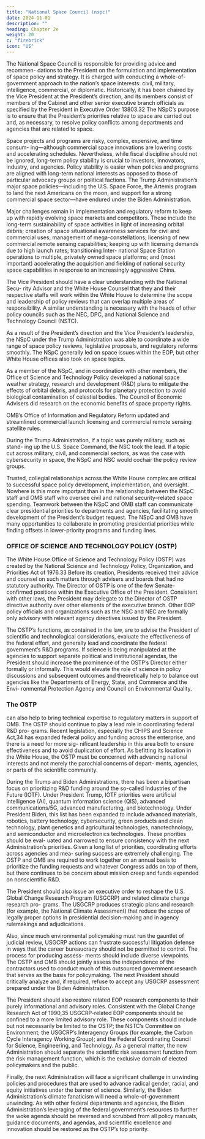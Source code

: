 ```yaml
---
title: "National Space Council (nspc)"
date: 2024-11-01
description: ""
heading: Chapter 2e
weight: 20
c: "firebrick"
icon: "US"
---
```



The National Space Council is responsible for providing advice and recommen- dations to the President on the formulation and implementation of space policy and strategy. It is charged with conducting a whole-of-government approach to the nation’s space interests: civil, military, intelligence, commercial, or diplomatic. Historically, it has been chaired by the Vice President at the President’s direction, and its members consist of members of the Cabinet and other senior executive branch officials as specified by the President in Executive Order 13803.32 The NSpC’s purpose is to ensure that the President’s priorities relative to space are carried out and, as necessary, to resolve policy conflicts among departments and agencies that are related to space.

Space projects and programs are risky, complex, expensive, and time consum- ing—although commercial space innovations are lowering costs and accelerating schedules. Nevertheless, while fiscal discipline should not be ignored, long-term policy stability is crucial to investors, innovators, industry, and agencies. Policy stability is easier when policies and programs are aligned with long-term national interests as opposed to those of particular advocacy groups or political factions. The Trump Administration’s major space policies—including the U.S. Space Force, the Artemis program to land the next Americans on the moon, and support for a strong commercial space sector—have endured under the Biden Administration.

Major challenges remain in implementation and regulatory reform to keep up with rapidly evolving space markets and competitors. These include the long-term sustainability of space activities in light of increasing orbital debris; creation of space situational awareness services for civil and commercial uses; management of mega-constellations; licensing of new commercial remote sensing capabilities; keeping up with licensing demands due to high launch rates; transitioning Inter- national Space Station operations to multiple, privately owned space platforms; and (most important) accelerating the acquisition and fielding of national security space capabilities in response to an increasingly aggressive China.

The Vice President should have a clear understanding with the National Secu- rity Advisor and the White House Counsel that they and their respective staffs will work within the White House to determine the scope and leadership of policy reviews that can overlap multiple areas of responsibility. A similar understanding is necessary with the heads of other policy councils such as the NEC, DPC, and National Science and Technology Council (NSTC).

As a result of the President’s direction and the Vice President’s leadership, the NSpC under the Trump Administration was able to coordinate a wide range of space policy reviews, legislative proposals, and regulatory reforms smoothly. The NSpC generally led on space issues within the EOP, but other White House offices also took on space topics.

As a member of the NSpC, and in coordination with other members, the Office of Science and Technology Policy developed a national space weather strategy, research and development (R&D) plans to mitigate the effects of orbital debris, and protocols for planetary protection to avoid biological contamination of celestial bodies. The Council of Economic Advisers did research on the economic benefits of space property rights.

OMB’s Office of Information and Regulatory Reform updated and
streamlined commercial launch licensing and commercial remote sensing
satellite rules.

During the Trump Administration, if a topic was purely military, such as stand-
ing up the U.S. Space Command, the NSC took the lead. If a topic cut across military,
civil, and commercial sectors, as was the case with cybersecurity in space, the NSpC
and NSC would cochair the policy review groups.

Trusted, collegial relationships across the White House complex are critical to
successful space policy development, implementation, and oversight. Nowhere
is this more important than in the relationship between the NSpC staff and OMB
staff who oversee civil and national security–related space spending. Teamwork
between the NSpC and OMB staff can communicate clear presidential priorities
to departments and agencies, facilitating smooth development of the President’s
budget request. The NSpC and OMB have many opportunities to collaborate in
promoting presidential priorities while finding offsets in lower-priority programs
and funding lines.


### OFFICE OF SCIENCE AND TECHNOLOGY POLICY (OSTP)

The White House Office of Science and Technology Policy (OSTP) was created
by the National Science and Technology Policy, Organization, and Priorities Act
of 1976.33 Before its creation, Presidents received their advice and counsel on such
matters through advisers and boards that had no statutory authority. The Director
of OSTP is one of the few Senate-confirmed positions within the Executive Office
of the President. Consistent with other laws, the President may delegate to the
Director of OSTP directive authority over other elements of the executive branch.
Other EOP policy officials and organizations such as the NSC and NEC are formally
only advisory with relevant agency directives issued by the President.


The OSTP’s functions, as contained in the law, are to advise the President of
scientific and technological considerations, evaluate the effectiveness of the federal
effort, and generally lead and coordinate the federal government’s R&D programs.
If science is being manipulated at the agencies to support separate political and
institutional agendas, the President should increase the prominence of the OSTP’s
Director either formally or informally. This would elevate the role of science in
policy discussions and subsequent outcomes and theoretically help to balance
out agencies like the Departments of Energy, State, and Commerce and the Envi-
ronmental Protection Agency and Council on Environmental Quality.


### The OSTP

can also help to bring technical expertise to regulatory matters in support of OMB.
The OSTP should continue to play a lead role in coordinating federal R&D pro-
grams. Recent legislation, especially the CHIPS and Science Act,34 has expanded
federal policy and funding across the enterprise, and there is a need for more sig-
nificant leadership in this area both to ensure effectiveness and to avoid duplication
of effort. As befitting its location in the White House, the OSTP must be concerned
with advancing national interests and not merely the parochial concerns of depart-
ments, agencies, or parts of the scientific community.

During the Trump and Biden Administrations, there has been a bipartisan focus
on prioritizing R&D funding around the so-called Industries of the Future (IOTF).
Under President Trump, IOTF priorities were artificial intelligence (AI), quantum
information science (QIS), advanced communications/5G, advanced manufacturing,
and biotechnology. Under President Biden, this list has been expanded to include
advanced materials, robotics, battery technology, cybersecurity, green products and
clean technology, plant genetics and agricultural technologies, nanotechnology, and
semiconductor and microelectronics technologies. These priorities should be eval-
uated and narrowed to ensure consistency with the next Administration’s priorities.
Given a long list of priorities, coordinating efforts across agencies and mea-
suring success are extremely challenging. The OSTP and OMB are required to
work together on an annual basis to prioritize the funding requests and whatever
Congress adds on top of them, but there continues to be concern about mission
creep and funds expended on nonscientific R&D.

The President should also issue an executive order to reshape the U.S. Global
Change Research Program (USGCRP) and related climate change research pro-
grams. The USGCRP produces strategic plans and research (for example, the
National Climate Assessment) that reduce the scope of legally proper options in
presidential decision-making and in agency rulemakings and adjudications. 

Also,
since much environmental policymaking must run the gauntlet of judicial review,
USGCRP actions can frustrate successful litigation defense in ways that the career
bureaucracy should not be permitted to control. The process for producing assess-
ments should include diverse viewpoints. The OSTP and OMB should jointly assess
the independence of the contractors used to conduct much of this outsourced government research that serves as the basis for policymaking. The next President should critically analyze and, if required, refuse to accept any USGCRP assessment
prepared under the Biden Administration.

The President should also restore related EOP research components to their
purely informational and advisory roles. Consistent with the Global Change
Research Act of 1990,35 USGCRP-related EOP components should be confined to
a more limited advisory role. These components should include but not necessarily
be limited to the OSTP; the NSTC’s Committee on Environment; the USGCRP’s
Interagency Groups (for example, the Carbon Cycle Interagency Working Group);
and the Federal Coordinating Council for Science, Engineering, and Technology.
As a general matter, the new Administration should separate the scientific risk
assessment function from the risk management function, which is the exclusive
domain of elected policymakers and the public.

Finally, the next Administration will face a significant challenge in unwinding
policies and procedures that are used to advance radical gender, racial, and equity
initiatives under the banner of science. Similarly, the Biden Administration’s
climate fanaticism will need a whole-of-government unwinding. As with other
federal departments and agencies, the Biden Administration’s leveraging of the
federal government’s resources to further the woke agenda should be reversed and
scrubbed from all policy manuals, guidance documents, and agendas, and scientific
excellence and innovation should be restored as the OSTP’s top priority.

